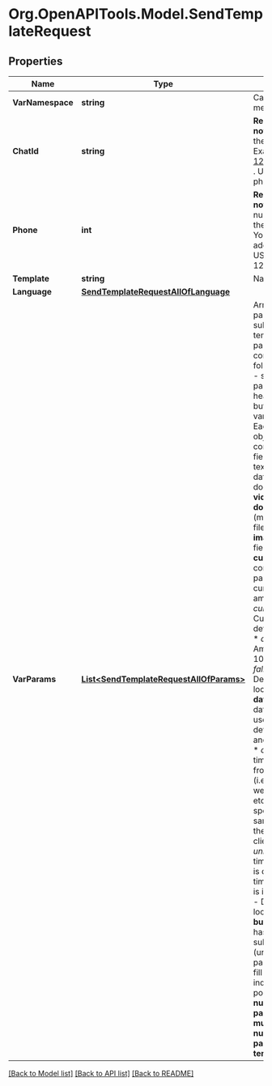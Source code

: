 # Org.OpenAPITools.Model.SendTemplateRequest

## Properties

Name | Type | Description | Notes
------------ | ------------- | ------------- | -------------
**VarNamespace** | **string** | Can be found by method /templates | 
**ChatId** | **string** | **Required if phone is not set**  Chat ID from the message list. Examples: 12020721369@c.us . Used instead of the phone parameter. | [optional] 
**Phone** | **int** | **Required if chatId is not set**  A phone number starting with the country code. You do not need to add your number.   USA example: 12020721369. | [optional] 
**Template** | **string** | Name of template | 
**Language** | [**SendTemplateRequestAllOfLanguage**](SendTemplateRequestAllOfLanguage.md) |  | 
**VarParams** | [**List&lt;SendTemplateRequestAllOfParams&gt;**](SendTemplateRequestAllOfParams.md) | Array of localizable parameters to be substituted into the template. Each parameter is object contains the following field:  **type** - section of parameters - header, body, footer, button  **parameters** - variables for section.  Each variable is an object that can contain the following fields:  **type** - can be text, currency, date_time, image, document or video  **video**- id (mediaId)  **document**   * id (mediaId)  * filename(optional)  **image** - object with field link (image url)  **currency** - object containing parameters currency_code and amount_1000.  * *currency_code* - Currency code as defined in ISO 4217.  * *amount_1000* - Amount multiplied by 1000.  * *fallback_value* - Default text if localization fails.  **date_time** - If the date_time object is used, further definition of the date and time is required.  * *component* - The time is assembled from components (i.e., day of the week, month, hour, etc.) The time specified will be the same, regardless of the time zone the client is in.  * *unix_epoch* - The time to be displayed is dependent on the time zone the client is in.  * *fallback_value* - Default text if localization fails.  **button** - if button has parameter   * sub_type (url/quick_reply)  * parameters (array to fill button variable)  * index - button position.  **The number of parameters passed must match the number of parameters in the template** | [optional] 

[[Back to Model list]](../README.md#documentation-for-models) [[Back to API list]](../README.md#documentation-for-api-endpoints) [[Back to README]](../README.md)

